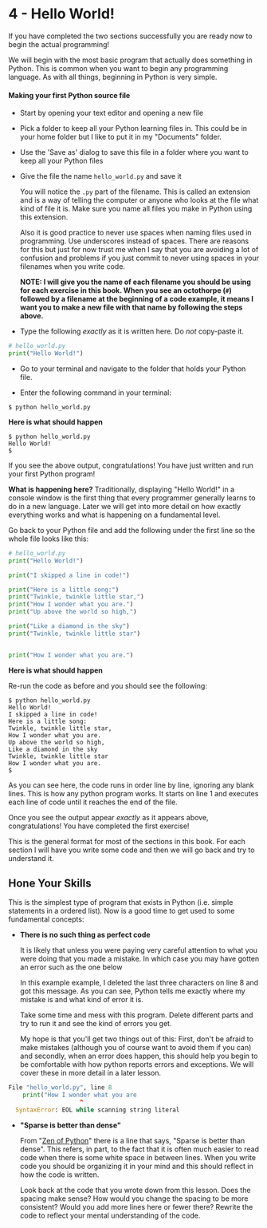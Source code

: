
# 4 - Hello World!

If you have completed the two sections successfully you are ready now to begin 
the actual programming!

We will begin with the most basic program that actually does something in 
Python. This is common when you want to begin any programming language. As with
all things, beginning in Python is very simple.

#### Making your first Python source file

- Start by opening your text editor and opening a new file

- Pick a folder to keep all your Python learning files in. This could be in your home folder but I like to put it in my "Documents" folder.

- Use the 'Save as' dialog to save this file in a folder where you want to keep all
   your Python files

- Give the file the name `hello_world.py` and save it

   You will notice the `.py` part of the filename. This is called an extension and 
   is a way of telling the computer or anyone who looks at the file what kind of 
   file it is. Make sure you name all files you make in Python using this extension.

   Also it is good practice to never use spaces when naming files used in
   programming. Use underscores instead of spaces. There are reasons for this but 
   just for now trust me when I say that you are avoiding a lot of confusion and 
   problems if you just commit to never using spaces in your filenames when you 
   write code.

   **NOTE: I will give you the name of each filename you should be using for each
   exercise in this book. When you see an octothorpe (`#`) followed by a filename at the beginning of a code example, it means I want you to make a new file with that name by following the steps above.**

- Type the following *exactly* as it is written here. Do *not* copy-paste it.

```python
# hello_world.py
print("Hello World!")
```

- Go to your terminal and navigate to the folder that holds your Python file.

- Enter the following command in your terminal:

```
$ python hello_world.py
```

**Here is what should happen**

```
$ python hello_world.py 
Hello World!
$ 
```

If you see the above output, congratulations! You have just written and run your first Python program!

**What is happening here?** 
Traditionally, displaying "Hello World!" in a console window is the first thing 
that every programmer generally learns to do in a new language. Later we will get into more detail on how exactly everything works and what is happening on a fundamental level.

Go back to your Python file and add the following under the first line so the whole file looks like this:

```python
# hello_world.py
print("Hello World!")

print("I skipped a line in code!")

print("Here is a little song:")
print("Twinkle, twinkle little star,")
print("How I wonder what you are.")
print("Up above the world so high,")

print("Like a diamond in the sky")
print("Twinkle, twinkle little star")


print("How I wonder what you are.")
```

**Here is what should happen** 

Re-run the code as before and you should see the following:

```
$ python hello_world.py 
Hello World!
I skipped a line in code!
Here is a little song:
Twinkle, twinkle little star,
How I wonder what you are.
Up above the world so high,
Like a diamond in the sky
Twinkle, twinkle little star
How I wonder what you are.
$ 
```

As you can see here, the code runs in order line by line, ignoring any blank lines. This is how any python program works. It starts on line 1 and executes each line of code until it reaches the end of the file. 

Once you see the output appear *exactly* as it appears above, congratulations! You have completed the first exercise!

This is the general format for most of the sections in this book. For each section I will have you write some code and then we will go back and try to understand it.

## Hone Your Skills

This is the simplest type of program that exists in Python (i.e. simple statements in a ordered list). Now is a good time to get used to some fundamental concepts:

- **There is no such thing as perfect code**

  It is likely that unless you were paying very careful attention to what you were doing that you made a mistake. In which case you may have gotten an error such as the one below

  In this example example, I deleted the last three characters on line 8 and got this message. As you can see, Python tells me exactly where my mistake is and what kind of error it is. 

  Take some time and mess with this program. Delete different parts and try to run it and see the kind of errors you get. 

  My hope is that you'll get two things out of this: First, don't be afraid to make mistakes (although you of course want to avoid them if you can) and secondly, when an error does happen, this should help you begin to be comfortable with how python reports errors and exceptions. We will cover these in more detail in a later lesson.

```python
File "hello_world.py", line 8
    print("How I wonder what you are
                    ^
  SyntaxError: EOL while scanning string literal
```

- **"Sparse is better than dense"**

  From "[Zen of Python](https://www.python.org/dev/peps/pep-0020/)" there is a line that says, "Sparse is better than dense". This refers, in part, to the fact that it is often much easier to read code when there is some white space in between lines. When you write code you should be organizing it in your mind and this should reflect in how the code is written.

  Look back at the code that you wrote down from this lesson. Does the spacing make sense? How would you change the spacing to be more consistent? Would you add more lines here or fewer there? Rewrite the code to reflect your mental understanding of the code.

